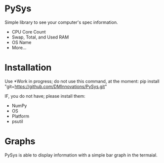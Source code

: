 # PySys
Simple library to see your computer's spec information.
- CPU Core Count
- Swap, Total, and Used RAM
- OS Name
- More...

# Installation
Use *Work in progress; do not use this command, at the moment:
    pip install "git+https://github.com/DMInnovations/PySys.git"

IF, you do not have; please install them:
- NumPy
- OS
- Platform
- psutil

# Graphs
PySys is able to display information with a simple bar graph in the termaial.